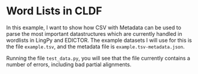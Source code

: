 # Word Lists in CLDF

In this example, I want to show how CSV with Metadata can be used to 
parse the most important datastructures which are currently handled in wordlists in LingPy and EDICTOR.
The example datasets I will use for this is the file `example.tsv`, and the metadata file is `example.tsv-metadata.json`. 
  
Running the file `test_data.py`, you will see that the file currently contains a number of errors, including bad partial alignments.

